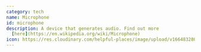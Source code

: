 ```yaml
---
category: tech
name: Microphone
id: microphone
description: A device that generates audio. Find out more
  [here](https://en.wikipedia.org/wiki/Microphone)
icon: https://res.cloudinary.com/helpful-places/image/upload/v1664832808/dtpr-icons/tech/voice_waavb6.svg
---
```

